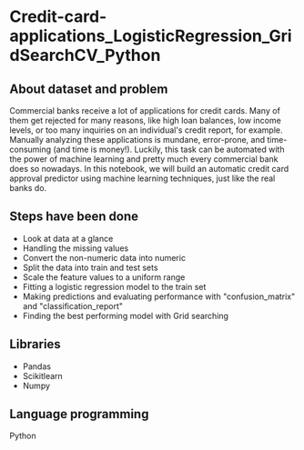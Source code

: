 # Credit-card-applications_LogisticRegression_GridSearchCV_Python
## About dataset and problem
Commercial banks receive a lot of applications for credit cards. Many of them get rejected for many reasons, like high loan balances, low income levels, or too many inquiries on an individual's credit report, for example. Manually analyzing these applications is mundane, error-prone, and time-consuming (and time is money!). Luckily, this task can be automated with the power of machine learning and pretty much every commercial bank does so nowadays. In this notebook, we will build an automatic credit card approval predictor using machine learning techniques, just like the real banks do.
## Steps have been done
- Look at data at a glance
- Handling the missing values
- Convert the non-numeric data into numeric
- Split the data into train and test sets
- Scale the feature values to a uniform range
- Fitting a logistic regression model to the train set
- Making predictions and evaluating performance with "confusion_matrix" and "classification_report"
- Finding the best performing model with Grid searching
## Libraries
- Pandas
- Scikitlearn
- Numpy
## Language programming
Python
